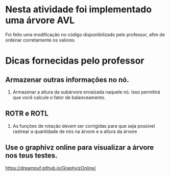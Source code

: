 # Nesta atividade foi implementado uma árvore AVL

Foi feito uma modificação no código disponibilizado pelo professor, afim de ordenar corretamente os valores.

# Dicas fornecidas pelo professor
## Armazenar outras informações no nó.
1. Armazenar a altura da subárvore enraizada naquele nó. Isso permitirá que você calcule o fator de balanceamento.

## ROTR e ROTL
1. As funções de rotação devem ser corrigidas para que seja possível rastrear a quantidade de nós na árvore e a altura da árvore

## Use o graphivz online para visualizar a árvore nos teus testes.

https://dreampuf.github.io/GraphvizOnline/
